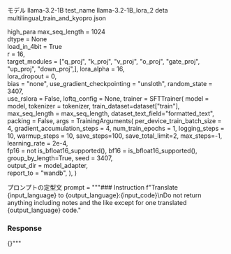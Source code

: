 モデル llama-3.2-1B
test_name llama-3.2-1B_lora_2
deta multilingual_train_and_kyopro.json

high_para
max_seq_length = 1024                                  
dtype = None                                           
load_in_4bit = True     
r = 16,                                                         
target_modules = ["q_proj", "k_proj", "v_proj", "o_proj",
                      "gate_proj", "up_proj", "down_proj",],
lora_alpha = 16,                                               
lora_dropout = 0,                                              
bias = "none",
use_gradient_checkpointing = "unsloth",
random_state = 3407,                                           
use_rslora = False,
loftq_config = None,
trainer = SFTTrainer(
    model = model,
    tokenizer = tokenizer,
    train_dataset=dataset["train"],
    max_seq_length = max_seq_length,
    dataset_text_field="formatted_text",
    packing = False,
    args = TrainingArguments(
        per_device_train_batch_size = 4,
        gradient_accumulation_steps = 4,
        num_train_epochs = 1,
        logging_steps = 10,
        warmup_steps = 10,
        save_steps=100,
        save_total_limit=2,
        max_steps=-1,
        learning_rate = 2e-4,                   
        fp16 = not is_bfloat16_supported(),
        bf16 = is_bfloat16_supported(),
        group_by_length=True,
        seed = 3407,                            
        output_dir = model_adapter,             
        report_to = "wandb",
    ),
)

プロンプトの定型文
prompt = """### Instruction
f"Translate {input_language} to {output_language}:{input_code}\nDo not return anything including notes and the like except for one translated {output_language} code."
### Response
{}"""


